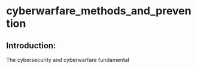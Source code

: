 # cyberwarfare_methods_and_prevention

## Introduction:
The cybersecurity and cyberwarfare fundamental 
